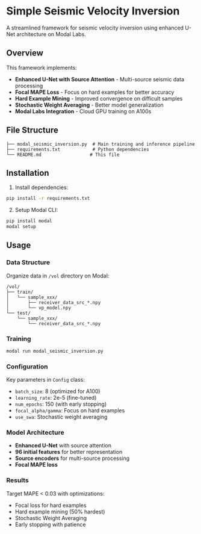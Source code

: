 # Simple Seismic Velocity Inversion

A streamlined framework for seismic velocity inversion using enhanced U-Net architecture on Modal Labs.

## Overview

This framework implements:
- **Enhanced U-Net with Source Attention** - Multi-source seismic data processing
- **Focal MAPE Loss** - Focus on hard examples for better accuracy
- **Hard Example Mining** - Improved convergence on difficult samples
- **Stochastic Weight Averaging** - Better model generalization
- **Modal Labs Integration** - Cloud GPU training on A100s

## File Structure

```
├── modal_seismic_inversion.py  # Main training and inference pipeline
├── requirements.txt            # Python dependencies
└── README.md                  # This file
```

## Installation

1. Install dependencies:
```bash
pip install -r requirements.txt
```

2. Setup Modal CLI:
```bash
pip install modal
modal setup
```

## Usage

### Data Structure
Organize data in `/vol` directory on Modal:
```
/vol/
├── train/
│   └── sample_xxx/
│       ├── receiver_data_src_*.npy
│       └── vp_model.npy
└── test/
    └── sample_xxx/
        └── receiver_data_src_*.npy
```

### Training
```bash
modal run modal_seismic_inversion.py
```

### Configuration
Key parameters in `Config` class:
- `batch_size`: 8 (optimized for A100)
- `learning_rate`: 2e-5 (fine-tuned)
- `num_epochs`: 150 (with early stopping)
- `focal_alpha/gamma`: Focus on hard examples
- `use_swa`: Stochastic weight averaging

### Model Architecture
- **Enhanced U-Net** with source attention
- **96 initial features** for better representation
- **Source encoders** for multi-source processing
- **Focal MAPE loss**

### Results
Target MAPE < 0.03 with optimizations:
- Focal loss for hard examples
- Hard example mining (50% hardest)
- Stochastic Weight Averaging
- Early stopping with patience
